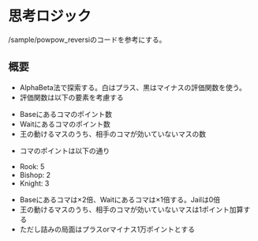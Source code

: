 # 思考ロジック

/sample/powpow_reversiのコードを参考にする。

## 概要
* AlphaBeta法で探索する。白はプラス、黒はマイナスの評価関数を使う。
* 評価関数は以下の要素を考慮する
- Baseにあるコマのポイント数
- Waitにあるコマのポイント数
- 王の動けるマスのうち、相手のコマが効いていないマスの数
* コマのポイントは以下の通り
- Rook: 5
- Bishop: 2
- Knight: 3
* Baseにあるコマは×2倍、Waitにあるコマは×1倍する。Jailは0倍
* 王の動けるマスのうち、相手のコマが効いていないマスは1ポイント加算する
* ただし詰みの局面はプラスorマイナス1万ポイントとする